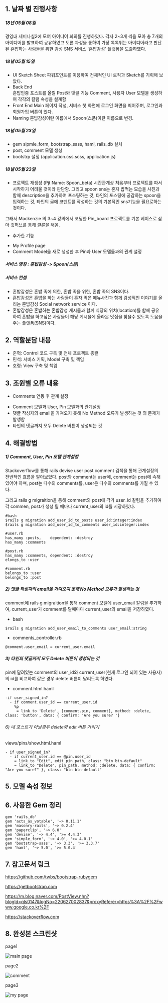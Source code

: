 
## 1. 날짜 별 진행사항
##### 18년 05월 08일
경영대 세미나실2에 모여 아이디어 회의를 진행하였다. 각자 2~3개 씩을 모아 총 7개의 아이디어를 발표하여 공유하였고 토론 과정을 통하여 가장 톡톡튀는 아이디어라고 판단된 혼밥하는 사람들을 위한 감성 SNS 서비스 '혼밥감성' 플랫폼을 도출하였다.

##### 18녈 05월 15일
- UI Sketch Sheet
파워포인트를 이용하여 전체적인 UI 로직과 Sketch를 기획해 보았다.
- Back End  
혼밥인증 포스트를 올릴 Post와 댓글 기능 Comment, 사용자 User 모델을 생성하여 각각의 칼럼 속성을 설계함
- Front End
Main 페이지 작성, 서비스 첫 화면에 로그인 화면을 띄어주며, 로그인과 회원가입 버튼이 있다.
- Naming
혼밥감성이란 이름에서 Spoon(스푼)이란 이름으로 변경.

##### 18녈 05월 23일
- gem sipmle_form, bootstrap_sass, haml, rails_db 설치
- post, comment 모델 생성
- bootstrp 설정 (application.css.scss, application.js)

##### 18녈 05월 23일
* 프로젝트 재생성 (Pjt Name: Spoon_beta)
시간관계상 처음부터 프로젝트를 파서 시작하기 어려울 것이라 판단함. 그리고 spoon sns는 혼자 밥먹는 모습을 사진과 함께 description을 추가하여 포스팅하는 것, 타인의 포스팅에 공감하는 spoon을 입력하는 것, 타인의 글에 코멘트를 작성하는 것의 기본적인 sns기능을 필요로하는 것이다.

그래서 Mackenzie 의 3~4 강의에서 코딩한 Pin_board 프로젝트를 기본 베이스로 삼아 깃허브를 통해 클론을 해옴.

* 추가한 기능
- My Profile page
- Comment Model을 새로 생성한 후 Pin과 User 모델들과의 관계 설정

##### 서비스 명칭 : 혼밥감성 -> Spoon(스푼)

##### 서비스 컨셉
- 혼밥감성은 혼밥 족에 의한, 혼밥 족을 위한, 혼밥 족의 SNS이다.
- 혼밥감성은 혼밥을 하는 사람들이 혼자 먹은 메뉴사진과 함께 감성적인 이야기를 올리는 혼밥감성 Social network service 이다.
- 혼밥감성은 혼밥하는 혼밥감성 게시물과 함께 식당의 위치(location)를 함께 공유하여 혼밥을 하고싶은 사람들이 해당 게시물에 올라온 맛집을 찾을수 있도록 도움을 주는 플랫폼(SNS)이다.


## 2. 역할분담 내용
* 준혁: Control 코드 구축 및 전체 프로젝트 총괄
* 민석: 서비스 기획, Model 구축 및 책임
* 호령: View 구축 및 책임

## 3. 조원별 오류 내용
* Comments 연동 후 관계 설정
- Comment 모델과 User, Pin 모델과의 관계설정
- 댓글 작성자의 email을 가져오지 못해 No Method 오류가 발생하는 것
의 문제가 발생함
- 타인의 댓글까지 모두 Delete 버튼이 생성되는 것


## 4. 해결방법
##### 1) Comment, User, Pin 모델 관계설정
Stackoverflow를 통해 rails devise user post comment 검색을 통해 관계설정의 전반적인 흐름을 알아보았다. post와 comment는 user에, comment는 post에 속해 있어야 하며, post는 다수의 comments를, user은 다수의 comments를 가질 수 있다.

그리고 rails g migraition을 통해 comment와 post에 각가 user_id 칼럼을 추가하여 각 commen, post가 생성 될 때마다 current_user의 id를 저장하였다.


```
#bash
$rails g migration add_user_id_to_posts user_id:integer:index
$rails g migration add_user_id_to_comments user_id:integer:index

#user.rb
has_many :posts,    dependent: :destroy
has_many :comments

#post.rb
has_many :comments, dependent: :destroy
elongs_to :user

#comment.rb
belongs_to :user
belongs_to :post
```


##### 2) 댓글 작성자의 email을 가져오지 못해 No Method 오류가 발생하는 것
comment에 rails g migraition을 통해 comment 모델에 user_email 칼럼을 추가하여, current_user가 comment를 달때마다 current_user의 email을 저장하였다.

- bash

``` 
$rails g migration add_user_email_to_comments user_email:string
```

- comments_controller.rb

```
@comment.user_email = current_user.email
```

##### 3) 타인의 댓글까지 모두 Delete 버튼이 생성되는 것
pin에 달려있는 comment의 user_id와 current_user(현재 로그인 되어 있는 사용자)의 id를 비교하여 같은 경우 delete 버튼이 달리도록 하였다.

- comment.html.haml

```
-if user_signed_in?
  - if comment.user_id == current_user.id
    %p
     = link_to 'Delete', [comment.pin, comment], method: :delete, class: 'button', data: { confirm: 'Are you sure? '}
```

###### 6) 내 포스트가 아닐경우 delete와 edit 버튼 가리기
views/pins/show.html.haml

```
- if user_signed_in?
  - if current_user.id == @pin.user_id
    = link_to "Edit", edit_pin_path, class: "btn btn-default"
    = link_to "Delete", pin_path, method: :delete, data: { confirm: "Are you sure?" }, class: "btn btn-default"
```

## 5. 모델 속성 정보

## 6. 사용한 Gem 정리

```
gem 'rails_db'
gem 'acts_as_votable', '~> 0.11.1'
gem 'masonry-rails', '~> 0.2.4'
gem 'paperclip', '~> 6.0'
gem 'devise', '~> 4.4', '>= 4.4.3'
gem 'simple_form', '~> 4.0', '>= 4.0.1'
gem 'bootstrap-sass', '~> 3.3', '>= 3.3.7'
gem 'haml', '~> 5.0', '>= 5.0.4'
```

## 7. 참고문서 링크
https://github.com/twbs/bootstrap-rubygem

https://getbootstrap.com

https://m.blog.naver.com/PostView.nhn?blogId=qls0147&logNo=220627002837&proxyReferer=https%3A%2F%2Fwww.google.co.kr%2F

https://stackoverflow.com

## 8. 완성본 스크린샷
page1

![main page](https://user-images.githubusercontent.com/28127231/40472283-f637a916-5f73-11e8-93a0-0af11a927fbc.png)

page2

![comment](https://user-images.githubusercontent.com/28127231/40472282-f60025c2-5f73-11e8-82a3-7ccc1acd9d00.png)

page3

![my page](https://user-images.githubusercontent.com/28127231/40472284-f66ccb46-5f73-11e8-8480-29b2c59e7f00.png)
